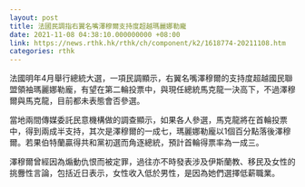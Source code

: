 ```yaml
---
layout: post
title: 法國民調指右翼名嘴澤穆爾支持度超越瑪麗娜勒龐
date: 2021-11-08 04:38:10.000000000 +08:00
link: https://news.rthk.hk/rthk/ch/component/k2/1618774-20211108.htm
categories: rthk
---
```


法國明年4月舉行總統大選，一項民調顯示，右翼名嘴澤穆爾的支持度超越國民聯盟領袖瑪麗娜勒龐，有望在第二輪投票中，與現任總統馬克龍一決高下，不過澤穆爾與馬克龍，目前都未表態會否參選。

當地兩間傳媒委託民意機構做的調查顯示，如果各人參選，馬克龍將在首輪投票中，得到兩成半支持，其次是澤穆爾的一成七，瑪麗娜勒龐以1個百分點落後澤穆爾。若果伯特蘭贏得共和黨初選而角逐總統，預計首輪得票率為一成三。

澤穆爾曾經因為煽動仇恨而被定罪，過往亦不時發表涉及伊斯蘭教、移民及女性的挑釁性言論，包括近日表示，女性收入低於男性，是因為她們選擇低薪職業。
